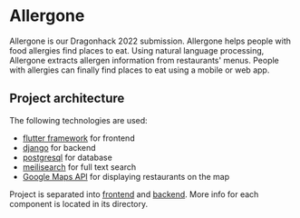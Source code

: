 # Allergone

Allergone is our Dragonhack 2022 submission.
Allergone helps people with food allergies find places to eat. Using natural language processing, Allergone extracts allergen information from restaurants' menus. People with allergies can finally find places to eat using a mobile or web app.

## Project architecture

The following technologies are used:
- [flutter framework](https://flutter.dev) for frontend
- [django](https://www.djangoproject.com/) for backend
- [postgresql](https://www.postgresql.org/) for database
- [meilisearch](https://www.meilisearch.com/) for full text search
- [Google Maps API](https://developers.google.com/maps/apis-by-platform) for displaying restaurants on the map

Project is separated into [frontend](https://github.com/zerodays/dragonhack-2022-1/tree/master/frontend) and [backend](https://github.com/zerodays/dragonhack-2022-1/tree/master/backend). More info for each component is located in its directory.

